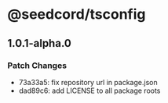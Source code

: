 # @seedcord/tsconfig

## 1.0.1-alpha.0

### Patch Changes

- 73a33a5: fix repository url in package.json
- dad89c6: add LICENSE to all package roots
